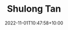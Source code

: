 ---
title: Shulong Tan
date: 2022-11-01T10:47:58+10:00
image: "assets/img/team/guy-1-circ.png"
jobtitle: "Staff Research Scientist"
jobplace: "Baidu Research"
collaboration: External Researcher
linkedinurl: "https://www.linkedin.com/"
siteurl: "https://scholar.google.com/citations?user=glaTwrUAAAAJ&hl=en"
weight: 10
---